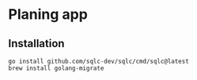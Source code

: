 # Planing app

## Installation

```
go install github.com/sqlc-dev/sqlc/cmd/sqlc@latest
brew install golang-migrate
```
